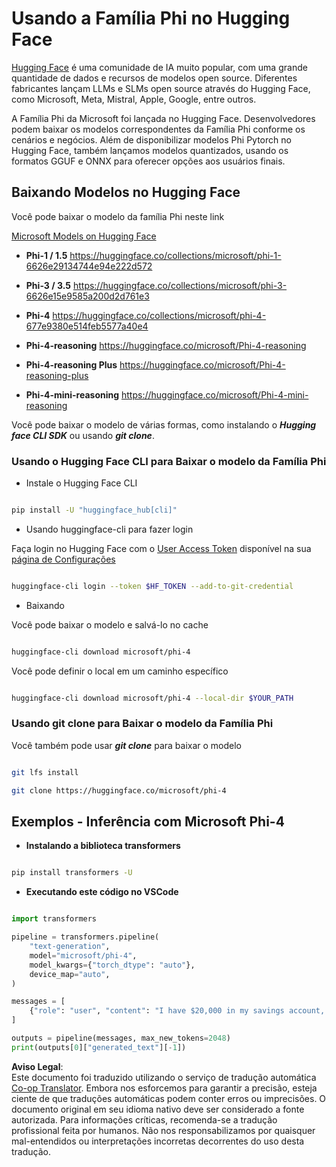 <!--
CO_OP_TRANSLATOR_METADATA:
{
  "original_hash": "624fe133fba62773979d45f54519f7bb",
  "translation_date": "2025-05-09T08:36:21+00:00",
  "source_file": "md/01.Introduction/02/01.HF.md",
  "language_code": "br"
}
-->
# **Usando a Família Phi no Hugging Face**

[Hugging Face](https://huggingface.co/) é uma comunidade de IA muito popular, com uma grande quantidade de dados e recursos de modelos open source. Diferentes fabricantes lançam LLMs e SLMs open source através do Hugging Face, como Microsoft, Meta, Mistral, Apple, Google, entre outros.

A Família Phi da Microsoft foi lançada no Hugging Face. Desenvolvedores podem baixar os modelos correspondentes da Família Phi conforme os cenários e negócios. Além de disponibilizar modelos Phi Pytorch no Hugging Face, também lançamos modelos quantizados, usando os formatos GGUF e ONNX para oferecer opções aos usuários finais.

## **Baixando Modelos no Hugging Face**

Você pode baixar o modelo da família Phi neste link

[Microsoft Models on Hugging Face](https://huggingface.co/microsoft)

-  **Phi-1 / 1.5** https://huggingface.co/collections/microsoft/phi-1-6626e29134744e94e222d572

-  **Phi-3 / 3.5** https://huggingface.co/collections/microsoft/phi-3-6626e15e9585a200d2d761e3

-  **Phi-4** https://huggingface.co/collections/microsoft/phi-4-677e9380e514feb5577a40e4

- **Phi-4-reasoning** https://huggingface.co/microsoft/Phi-4-reasoning

- **Phi-4-reasoning Plus** https://huggingface.co/microsoft/Phi-4-reasoning-plus 

- **Phi-4-mini-reasoning** https://huggingface.co/microsoft/Phi-4-mini-reasoning

Você pode baixar o modelo de várias formas, como instalando o ***Hugging face CLI SDK*** ou usando ***git clone***.

### **Usando o Hugging Face CLI para Baixar o modelo da Família Phi**

- Instale o Hugging Face CLI

```bash

pip install -U "huggingface_hub[cli]"

```

- Usando huggingface-cli para fazer login

Faça login no Hugging Face com o [User Access Token](https://huggingface.co/docs/hub/security-tokens) disponível na sua [página de Configurações](https://huggingface.co/settings/tokens)

```bash

huggingface-cli login --token $HF_TOKEN --add-to-git-credential

```

- Baixando

Você pode baixar o modelo e salvá-lo no cache

```bash

huggingface-cli download microsoft/phi-4

```

Você pode definir o local em um caminho específico

```bash

huggingface-cli download microsoft/phi-4 --local-dir $YOUR_PATH

```

### **Usando git clone para Baixar o modelo da Família Phi**

Você também pode usar ***git clone*** para baixar o modelo

```bash

git lfs install

git clone https://huggingface.co/microsoft/phi-4

```

## **Exemplos - Inferência com Microsoft Phi-4**

- **Instalando a biblioteca transformers**

```bash

pip install transformers -U

```

- **Executando este código no VSCode**

```python

import transformers

pipeline = transformers.pipeline(
    "text-generation",
    model="microsoft/phi-4",
    model_kwargs={"torch_dtype": "auto"},
    device_map="auto",
)

messages = [
    {"role": "user", "content": "I have $20,000 in my savings account, where I receive a 4% profit per year and payments twice a year. Can you please tell me how long it will take for me to become a millionaire? Also, can you please explain the math step by step as if you were explaining it to an uneducated person?"},
]

outputs = pipeline(messages, max_new_tokens=2048)
print(outputs[0]["generated_text"][-1])

```

**Aviso Legal**:  
Este documento foi traduzido utilizando o serviço de tradução automática [Co-op Translator](https://github.com/Azure/co-op-translator). Embora nos esforcemos para garantir a precisão, esteja ciente de que traduções automáticas podem conter erros ou imprecisões. O documento original em seu idioma nativo deve ser considerado a fonte autorizada. Para informações críticas, recomenda-se a tradução profissional feita por humanos. Não nos responsabilizamos por quaisquer mal-entendidos ou interpretações incorretas decorrentes do uso desta tradução.